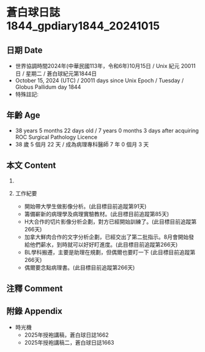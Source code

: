 [_metadata_:encoding]: - "utf-8"
[_metadata_:language]: - "zh-Hant-TW"
[_metadata_:fileformat]: - "markdown"
[_metadata_:MIME_type]: - "text/plain"
[_metadata_:markdown_version]: - "commonmark version 0.30"
[_metadata_:markdown_spec]: - "https://spec.commonmark.org/0.30/"

# 蒼白球日誌1844_gpdiary1844_20241015 #

## 日期 Date ##

* 世界協調時間2024年(中華民國113年，令和6年)10月15日 / Unix 紀元 20011 日 / 星期二 / 蒼白球紀元第1844日
* October 15, 2024 (UTC) / 20011 days since Unix Epoch / Tuesday / Globus Pallidum day 1844
* 特殊註記:

## 年齡 Age ##

* 38 years 5 months 22 days old / 7 years 0 months 3 days after acquiring ROC Surgical Pathology Licence
* 38 歲 5 個月 22 天 / 成為病理專科醫師 7 年 0 個月 3 天

## 本文 Content ##

1. 

2. 工作紀要

    - 開始帶大學生做影像分析。(此目標目前追蹤第91天)
    - 籌備嶄新的病理學及病理實驗教材。(此目標目前追蹤第85天)
    - H大合作的切片影像分析企劃，對方已經開始訓練了。(此目標目前追蹤第266天)
    - 加拿大鮮肉合作的文字分析企劃，已經交出了第二批指示。8月會開始發給他們薪水，到時就可以好好盯進度。(此目標目前追蹤第266天)
    - BL學科搬遷，主要是助理在規劃，但偶爾也要盯一下 (此目標目前追蹤第266天)
    - 偶爾要念點病理書。(此目標目前追蹤第266天)

## 注釋 Comment ##


## 附錄 Appendix ##

* 時光機
    - 2025年授袍講稿，蒼白球日誌1662
    - 2025年授袍講稿二，蒼白球日誌1663
